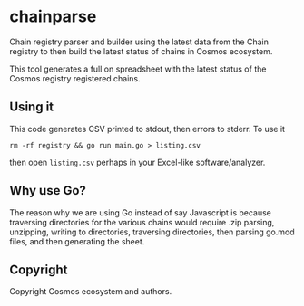 # chainparse
Chain registry parser and builder using the latest data from the Chain registry
to then build the latest status of chains in Cosmos ecosystem.

This tool generates a full on spreadsheet with the latest
status of the Cosmos registry registered chains.

## Using it
This code generates CSV printed to stdout, then errors to stderr.
To use it
```shell
rm -rf registry && go run main.go > listing.csv
```

then open `listing.csv` perhaps in your Excel-like software/analyzer.


## Why use Go?
The reason why we are using Go instead of say Javascript is because
traversing directories for the various chains would require
.zip parsing, unzipping, writing to directories,
traversing directories, then parsing go.mod files,
and then generating the sheet.

## Copyright
Copyright Cosmos ecosystem and authors.
